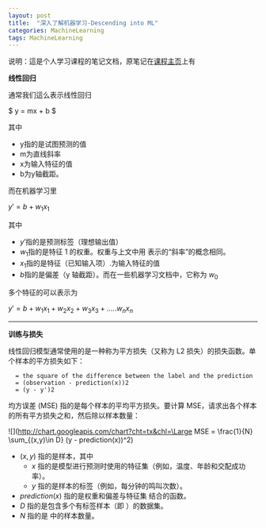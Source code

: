 ```yaml
---
layout: post
title:  "深入了解机器学习-Descending into ML"
categories: MachineLearning
tags: MachineLearning
---
```


说明：這是个人学习课程的笔记文档，原笔记在[课程主页](https://developers.google.com/machine-learning/crash-course/)上有

**线性回归**

通常我们這么表示线性回归
	
$ y = mx + b $

其中

- y指的是试图预测的值
- m为直线斜率
- x为输入特征的值
- b为y轴截距。

而在机器学习里

$y' = b + w_1x_1$

其中

- $y'$指的是预测标签（理想输出值）
- $w_1$指的是特征 1 的权重。权重与上文中用  表示的“斜率”的概念相同。
- $x_1$指的是特征（已知输入项）.为输入特征的值
- $b$指的是偏差（y 轴截距）。而在一些机器学习文档中，它称为 $w_0$

多个特征的可以表示为

$y' = b + w_1x_1 + w_2x_2 + w_3x_3+ .....w_nx_n$

-----------------------------

**训练与损失**

线性回归模型通常使用的是一种称为平方损失（又称为 L2 损失）的损失函数。单个样本的平方损失如下：

	  = the square of the difference between the label and the prediction
	  = (observation - prediction(x))2
	  = (y - y')2

均方误差 (MSE) 指的是每个样本的平均平方损失。要计算 MSE，请求出各个样本的所有平方损失之和，然后除以样本数量：

![](http://chart.googleapis.com/chart?cht=tx&chl=\Large MSE = \frac{1}{N} \sum_{(x,y)\in D} (y - prediction(x))^2)

 - $(x, y)$ 指的是样本，其中
 	- $x$ 指的是模型进行预测时使用的特征集（例如，温度、年龄和交配成功率）。
 	- $y$ 指的是样本的标签（例如，每分钟的鸣叫次数）。
 - $prediction(x)$ 指的是权重和偏差与特征集  结合的函数。
 - $D$ 指的是包含多个有标签样本（即 ）的数据集。
 - $N$ 指的是  中的样本数量。
